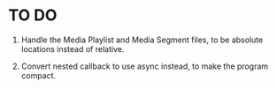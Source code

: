 TO DO
=====

1. Handle the Media Playlist and Media Segment files, to be absolute locations instead of relative.

2. Convert nested callback to use async instead, to make the program compact.

